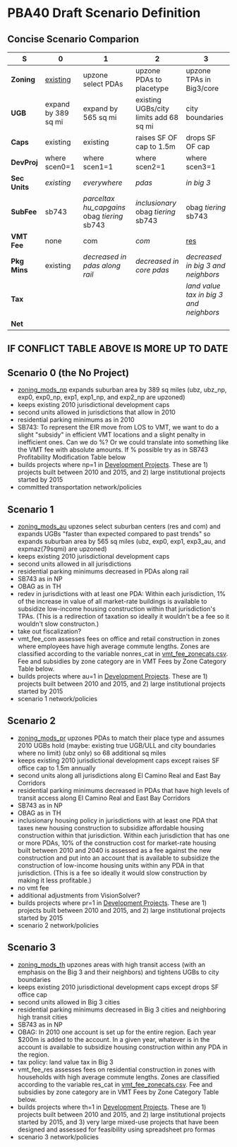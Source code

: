 # PBA40 Draft Scenario Definition

## Concise Scenario Comparion

   S    |             0             |             1             |             2             |            3
------- | ------------------------- | ------------------------- | ------------------------- | -------------------------          
**Zoning** | [existing](https://github.com/MetropolitanTransportationCommission/bayarea_urbansim/blob/master/data/zoning_mods_0.csv) | upzone select PDAs        | upzone PDAs to placetype  | upzone TPAs in Big3/core
**UGB** | expand by 389 sq mi | expand by 565 sq mi | existing UGBs/city limits add 68 sq mi | city boundaries 
**Caps** | existing | existing | raises SF OF cap to 1.5m | drops SF OF cap 
**DevProj** | where scen0=1 | where scen1=1 | where scen2=1 | where scen3=1                         
**Sec Units** | *existing* | *everywhere* | *pdas* | *in big 3*
**SubFee** | sb743 | *parceltax* *hu_capgains* obag *tiering* sb743 | *inclusionary* obag *tiering* sb743 | obag *tiering* sb743 
**VMT Fee** | none | com | *com* | [res](accounts_pba40.md#vmt-fees)
**Pkg Mins** | existing | *decreased in pdas along rail* | *decreased in core pdas* | *decreased in big 3 and neighbors*
**Tax** |  |  | | *land value tax in big 3 and neighbors*                         
**Net** |                           |                           |                           |                         
                         
                         

## IF CONFLICT TABLE ABOVE IS MORE UP TO DATE

## Scenario 0 (the No Project)

* [zoning_mods_np](https://github.com/MetropolitanTransportationCommission/bayarea_urbansim/blob/master/data/zoning_mods_np.csv) expands suburban area by 389 sq miles (ubz, ubz_np, exp0, exp0_np, exp1, exp1_np, and exp2_np are upzoned)
* keeps existing 2010 jurisdictional development caps
* second units allowed in jurisdictions that allow in 2010
* residential parking minimums as in 2010
* SB743: To represent the EIR move from LOS to VMT, we want to do a slight "subsidy" in efficient VMT locations and a slight penalty in inefficient ones. Can we do %? Or we could translate into something like the VMT fee with absolute amounts. If % possible try as in SB743 Profitability Modification Table below
* builds projects where np=1 in [Development Projects](https://github.com/MetropolitanTransportationCommission/bayarea_urbansim/blob/master/data/development_projects.csv). These are 1) projects built between 2010 and 2015, and 2) large institutional projects started by 2015
* committed transportation network/policies

## Scenario 1

* [zoning_mods_au](https://github.com/MetropolitanTransportationCommission/bayarea_urbansim/blob/master/data/zoning_mods_au.csv) upzones select suburban centers (res and com) and expands UGBs "faster than expected compared to past trends" so expands suburban area by 565 sq miles  (ubz, exp0, exp1, exp3_au, and expmaz(79sqmi) are upzoned)
* keeps existing 2010 jurisdictional development caps
* second units allowed in all jurisdictions
* residential parking minimums decreased in PDAs along rail
* SB743 as in NP
* OBAG as in TH
* redev in jurisdictions with at least one PDA: Within each jurisdiction, 1% of the increase in value of all market-rate buildings is available to subsidize low-income housing construction within that jurisdiction's TPAs. (This is a redirection of taxation so ideally it wouldn't be a fee so it wouldn't slow constructon.)
* take out fiscalization?
* vmt_fee_com assesses fees on office and retail construction in zones where employees have high average commute lengths. Zones are classified according to the variable nonres_cat in [vmt_fee_zonecats.csv](https://github.com/MetropolitanTransportationCommission/bayarea_urbansim/blob/master/data/vmt_fee_zonecats.csv). Fee and subsidies by zone category are in VMT Fees by Zone Category Table below.
* builds projects where au=1 in [Development Projects](https://github.com/MetropolitanTransportationCommission/bayarea_urbansim/blob/master/data/development_projects.csv). These are 1) projects built between 2010 and 2015, and 2) large institutional projects started by 2015
* scenario 1 network/policies


## Scenario 2

* [zoning_mods_pr](https://github.com/MetropolitanTransportationCommission/bayarea_urbansim/blob/master/data/zoning_mods_pr.csv) upzones PDAs to match their place type and assumes 2010 UGBs hold (maybe: existing true UGB/ULL and city boundaries where no limit) (ubz only) so 68 additional sq miles
* keeps existing 2010 jurisdictional development caps except raises SF office cap to 1.5m annually
* second units along all jurisdictions along El Camino Real and East Bay Corridors
* residential parking minimums decreased in PDAs that have high levels of transit access along El Camino Real and East Bay Corridors
* SB743 as in NP
* OBAG as in TH
* inclusionary housing policy in jurisdictions with at least one PDA that taxes new housing construction to subsidize affordable housing construction within that jurisdiction. Within each jurisdiction that has one or more PDAs, 10% of the construction cost for market-rate housing built between 2010 and 2040 is assessed as a fee against the new construction and put into an account that is available to subsidize the construction of low-income housing units within any PDA in that jurisdiction. (This is a fee so ideally it would slow construction by making it less profitable.)
* no vmt fee
* additional adjustments from VisionSolver?
* builds projects where pr=1 in [Development Projects](https://github.com/MetropolitanTransportationCommission/bayarea_urbansim/blob/master/data/development_projects.csv). These are 1) projects built between 2010 and 2015, and 2) large institutional projects started by 2015 
* scenario 2 network/policies


## Scenario 3

* [zoning_mods_th](https://github.com/MetropolitanTransportationCommission/bayarea_urbansim/blob/master/data/zoning_mods_th.csv) upzones areas with high transit access (with an emphasis on the Big 3 and their neighbors) and tightens UGBs to city boundaries
* keeps existing 2010 jurisdictional development caps except drops SF office cap
* second units allowed in Big 3 cities
* residential parking minimums decreased in Big 3 cities and neighboring high transit cities 
* SB743 as in NP
* OBAG: In 2010 one account is set up for the entire region. Each year $200m is added to the account. In a given year, whatever is in the account is available to subsidize housing construction within any PDA in the region.
* tax policy: land value tax in Big 3
* vmt_fee_res assesses fees on residential construction in zones with households with high average commute lengths. Zones are classified according to the variable res_cat in [vmt_fee_zonecats.csv](https://github.com/MetropolitanTransportationCommission/bayarea_urbansim/blob/master/data/vmt_fee_zonecats.csv). Fee and subsidies by zone category are in VMT Fees by Zone Category Table below.
* builds projects where th=1 in [Development Projects](https://github.com/MetropolitanTransportationCommission/bayarea_urbansim/blob/master/data/development_projects.csv). These are 1) projects built between 2010 and 2015, and 2) large institutional projects started by 2015, and 3) very large mixed-use projects that have been designed and assessed for feasibility using spreadsheet pro formas 
* scenario 3 network/policies

